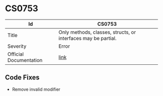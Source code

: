 # CS0753

| Id                     | CS0753                                                            |
| ---------------------- | ----------------------------------------------------------------- |
| Title                  | Only methods, classes, structs, or interfaces may be partial\.    |
| Severity               | Error                                                             |
| Official Documentation | [link](http://docs.microsoft.com/en-us/dotnet/csharp/misc/cs0753) |

## Code Fixes

* Remove invalid modifier
